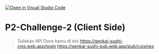 [![Open in Visual Studio Code](https://classroom.github.com/assets/open-in-vscode-2e0aaae1b6195c2367325f4f02e2d04e9abb55f0b24a779b69b11b9e10269abc.svg)](https://classroom.github.com/online_ide?assignment_repo_id=15358304&assignment_repo_type=AssignmentRepo)
# P2-Challenge-2 (Client Side)

> Tuliskan API Docs kamu di sini
https://genkai-sushi-cms.web.app/login
https://genkai-sushi-pub.web.app/pub/cuisines